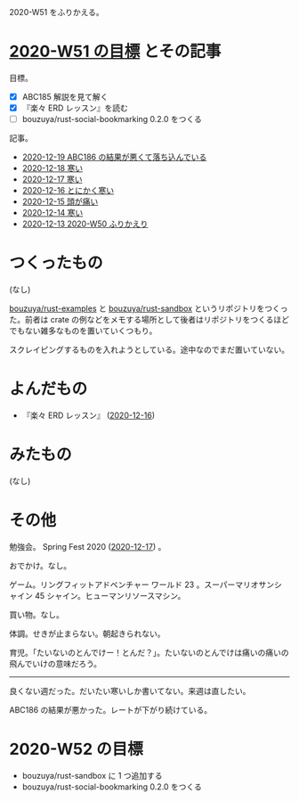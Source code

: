 2020-W51 をふりかえる。

# [2020-W51 の目標][2020-12-13] とその記事

目標。

- [x] ABC185 解説を見て解く
- [x] 『楽々 ERD レッスン』を読む
- [ ] bouzuya/rust-social-bookmarking 0.2.0 をつくる

記事。

- [2020-12-19 ABC186 の結果が悪くて落ち込んでいる][2020-12-19]
- [2020-12-18 寒い][2020-12-18]
- [2020-12-17 寒い][2020-12-17]
- [2020-12-16 とにかく寒い][2020-12-16]
- [2020-12-15 頭が痛い][2020-12-15]
- [2020-12-14 寒い][2020-12-14]
- [2020-12-13 2020-W50 ふりかえり][2020-12-13]

# つくったもの

(なし)

[bouzuya/rust-examples][] と [bouzuya/rust-sandbox][] というリポジトリをつくった。前者は crate の例などをメモする場所として後者はリポジトリをつくるほどでもない雑多なものを置いていくつもり。

スクレイピングするものを入れようとしている。途中なのでまだ置いていない。

# よんだもの

- 『楽々 ERD レッスン』 ([2020-12-16][])

# みたもの

(なし)

# その他

勉強会。 Spring Fest 2020 ([2020-12-17][]) 。

おでかけ。なし。

ゲーム。リングフィットアドベンチャー ワールド 23 。スーパーマリオサンシャイン 45 シャイン。ヒューマンリソースマシン。

買い物。なし。

体調。せきが止まらない。朝起きられない。

育児。「たいないのとんでけー！とんだ？」。たいないのとんでけは痛いの痛いの飛んでいけの意味だろう。

---

良くない週だった。だいたい寒いしか書いてない。来週は直したい。

ABC186 の結果が悪かった。レートが下がり続けている。

# 2020-W52 の目標

- bouzuya/rust-sandbox に 1 つ追加する
- bouzuya/rust-social-bookmarking 0.2.0 をつくる

[2020-12-13]: https://blog.bouzuya.net/2020/12/13/
[2020-12-14]: https://blog.bouzuya.net/2020/12/14/
[2020-12-15]: https://blog.bouzuya.net/2020/12/15/
[2020-12-16]: https://blog.bouzuya.net/2020/12/16/
[2020-12-17]: https://blog.bouzuya.net/2020/12/17/
[2020-12-18]: https://blog.bouzuya.net/2020/12/18/
[2020-12-19]: https://blog.bouzuya.net/2020/12/19/
[bouzuya/rust-examples]: https://github.com/bouzuya/rust-examples
[bouzuya/rust-sandbox]: https://github.com/bouzuya/rust-sandbox
